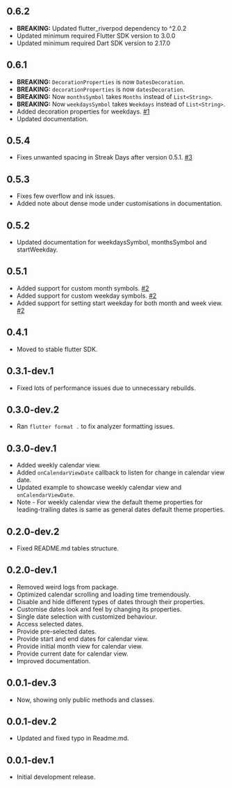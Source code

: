 ## 0.6.2

* **BREAKING:** Updated flutter_riverpod dependency to ^2.0.2
* Updated minimum required Flutter SDK version to 3.0.0
* Updated minimum required Dart SDK version to 2.17.0

## 0.6.1

* **BREAKING:** ```DecorationProperties``` is now ```DatesDecoration```.
* **BREAKING:** ```decorationProperties``` is now ```datesDecoration```.
* **BREAKING:** Now ```monthsSymbol``` takes ```Months``` instead of ```List<String>```.
* **BREAKING:** Now ```weekdaysSymbol``` takes ```Weekdays``` instead of ```List<String>```.
* Added decoration properties for weekdays. [#1](https://github.com/chaudharydeepanshu/clean_calendar/issues/1)
* Updated documentation.

## 0.5.4

* Fixes unwanted spacing in Streak Days after version 0.5.1. [#3](https://github.com/chaudharydeepanshu/clean_calendar/issues/3)

## 0.5.3

* Fixes few overflow and ink issues.
* Added note about dense mode under customisations in documentation.

## 0.5.2

* Updated documentation for weekdaysSymbol, monthsSymbol and startWeekday.

## 0.5.1

* Added support for custom month symbols. [#2](https://github.com/chaudharydeepanshu/clean_calendar/issues/2)
* Added support for custom weekday symbols. [#2](https://github.com/chaudharydeepanshu/clean_calendar/issues/2)
* Added support for setting start weekday for both month and week view. [#2](https://github.com/chaudharydeepanshu/clean_calendar/issues/2)

## 0.4.1

* Moved to stable flutter SDK.

## 0.3.1-dev.1

* Fixed lots of performance issues due to unnecessary rebuilds.

## 0.3.0-dev.2

* Ran ```flutter format .``` to fix analyzer formatting issues.

## 0.3.0-dev.1

* Added weekly calendar view.
* Added ```onCalendarViewDate``` callback to listen for change in calendar view date.
* Updated example to showcase weekly calendar view and ```onCalendarViewDate```.
* Note - For weekly calendar view the default theme properties for leading-trailing dates is same as general dates default theme properties.

## 0.2.0-dev.2

* Fixed README.md tables structure.

## 0.2.0-dev.1

* Removed weird logs from package.
* Optimized calendar scrolling and loading time tremendously.
* Disable and hide different types of dates through their properties.
* Customise dates look and feel by changing its properties.
* Single date selection with customized behaviour.
* Access selected dates.
* Provide pre-selected dates.
* Provide start and end dates for calendar view.
* Provide initial month view for calendar view.
* Provide current date for calendar view.
* Improved documentation.

## 0.0.1-dev.3

* Now, showing only public methods and classes.

## 0.0.1-dev.2

* Updated and fixed typo in Readme.md.

## 0.0.1-dev.1

* Initial development release.